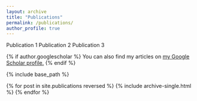 ```yaml
---
layout: archive
title: "Publications"
permalink: /publications/
author_profile: true
---
```


Publication 1
Publication 2
Publication 3

{% if author.googlescholar %}
  You can also find my articles on <u><a href="{{author.googlescholar}}">my Google Scholar profile</a>.</u>
{% endif %}

{% include base_path %}

{% for post in site.publications reversed %}
  {% include archive-single.html %}
{% endfor %}
